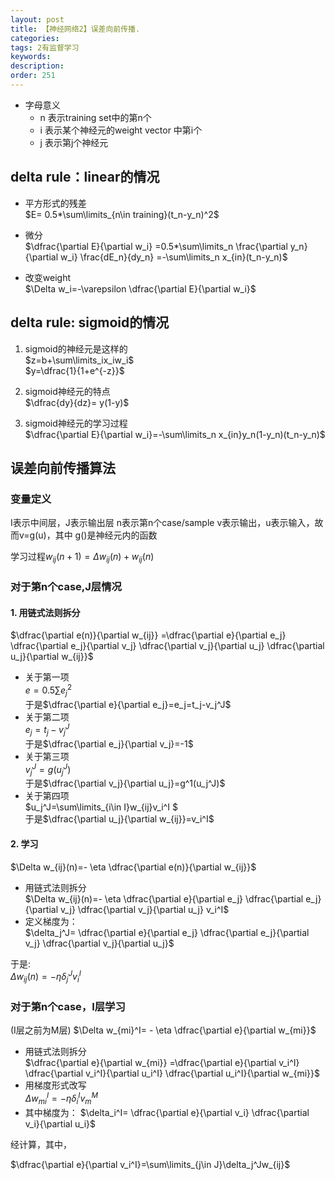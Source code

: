 ```yaml
---
layout: post
title: 【神经网络2】误差向前传播.
categories:
tags: 2有监督学习
keywords:
description:
order: 251
---
```




- 字母意义
  - n 表示training set中的第n个
  - i 表示某个神经元的weight vector 中第i个
  - j 表示第j个神经元


## delta rule：linear的情况

- 平方形式的残差  
$E= 0.5*\sum\limits_{n\in training}(t_n-y_n)^2$  

- 微分  
$\dfrac{\partial E}{\partial w_i}  
=0.5*\sum\limits_n \frac{\partial y_n}{\partial w_i} \frac{dE_n}{dy_n}  
=-\sum\limits_n x_{in}(t_n-y_n)$  

- 改变weight  
$\Delta w_i=-\varepsilon \dfrac{\partial E}{\partial w_i}$  


## delta rule: sigmoid的情况

1. sigmoid的神经元是这样的  
$z=b+\sum\limits_ix_iw_i$  
$y=\dfrac{1}{1+e^{-z}}$  

2. sigmoid神经元的特点  
$\dfrac{dy}{dz}= y(1-y)$  

3. sigmoid神经元的学习过程  
$\dfrac{\partial E}{\partial w_i}=-\sum\limits_n x_{in}y_n(1-y_n)(t_n-y_n)$  

## 误差向前传播算法

### 变量定义

I表示中间层，J表示输出层
n表示第n个case/sample
v表示输出，u表示输入，故而v=g(u)，其中 g()是神经元内的函数

学习过程$w_{ij}(n+1)=\Delta w_{ij}(n)+w_{ij}(n)$

### 对于第n个case,J层情况
#### 1. 用链式法则拆分
$\dfrac{\partial e(n)}{\partial w_{ij}}
=\dfrac{\partial e}{\partial e_j}
\dfrac{\partial e_j}{\partial v_j}
\dfrac{\partial v_j}{\partial u_j}
\dfrac{\partial u_j}{\partial w_{ij}}$  
- 关于第一项  
$e=0.5\sum e_j^2$  
于是$\dfrac{\partial e}{\partial e_j}=e_j=t_j-v_j^J$  
- 关于第二项   
$e_j=t_j-v_j^J$  
于是$\dfrac{\partial e_j}{\partial v_j}=-1$  
- 关于第三项  
$v_j^J=g(u_j^J)$  
于是$\dfrac{\partial v_j}{\partial u_j}=g^1(u_j^J)$  
- 关于第四项  
$u_j^J=\sum\limits_{i\in I}w_{ij}v_i^I $  
于是$\dfrac{\partial u_j}{\partial w_{ij}}=v_i^I$  


#### 2. 学习

$\Delta w_{ij}(n)=- \eta \dfrac{\partial e(n)}{\partial w_{ij}}$  

- 用链式法则拆分  
$\Delta w_{ij}(n)=- \eta
\dfrac{\partial e}{\partial e_j}
\dfrac{\partial e_j}{\partial v_j}
\dfrac{\partial v_j}{\partial u_j}
v_i^I$  
- 定义梯度为：  
$\delta_j^J=
\dfrac{\partial e}{\partial e_j}
\dfrac{\partial e_j}{\partial v_j}
\dfrac{\partial v_j}{\partial u_j}$  


于是:  
$\Delta w_{ij}(n)=-\eta \delta_j^J v_i^I$  

### 对于第n个case，I层学习

(I层之前为M层)
$\Delta w_{mi}^I= - \eta \dfrac{\partial e}{\partial w_{mi}}$

- 用链式法则拆分  
$\dfrac{\partial e}{\partial w_{mi}}
=\dfrac{\partial e}{\partial v_i^I}
\dfrac{\partial v_i^I}{\partial u_i^I}
\dfrac{\partial u_i^I}{\partial w_{mi}}$  
- 用梯度形式改写  
$\Delta w_{mi}^I=-\eta \delta_i^I v_m^M$  
- 其中梯度为：
$\delta_i^I=
\dfrac{\partial e}{\partial v_i}
\dfrac{\partial v_i}{\partial u_i}$  


经计算，其中，

$\dfrac{\partial e}{\partial v_i^I}=\sum\limits_{j\in J}\delta_j^Jw_{ij}$
